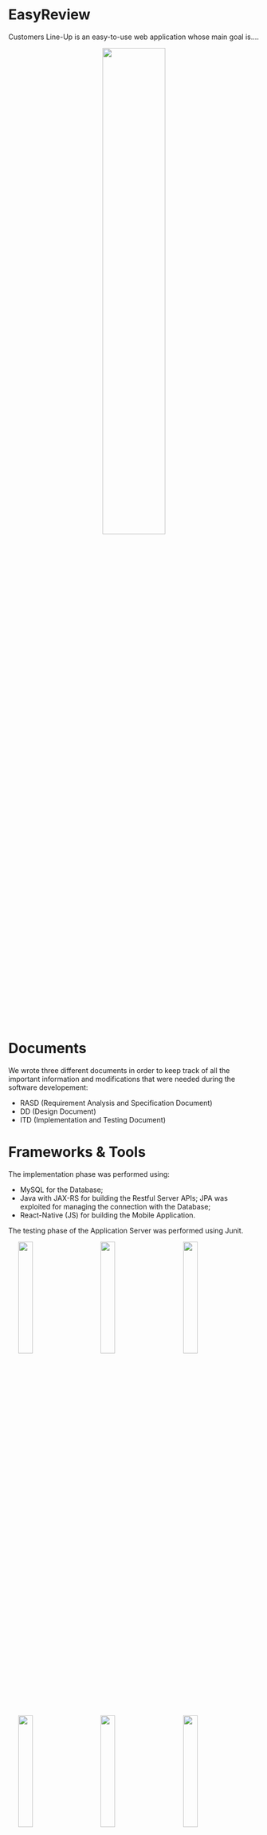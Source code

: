 # EasyReview
Customers Line-Up is an easy-to-use web application whose main goal is....

<p align="center">
  <img width="50%" src="https://github.com/LudovicoRighi/RighiGherardi/blob/main/ATD/Images/MockupLogo/LogoEnorme.png">
</p>

# Documents
We wrote three different documents in order to keep track of all the important information and modifications that were needed during the software developement:
 - RASD (Requirement Analysis and Specification Document)
 - DD (Design Document)
 - ITD (Implementation and Testing Document)


# Frameworks & Tools 
The implementation phase was performed using:
 - MySQL for the Database;
 - Java with JAX-RS for building the Restful Server APIs; JPA was exploited for managing the connection with the Database;
 - React-Native (JS) for building the Mobile Application.
 
The testing phase of the Application Server was performed using Junit.

<p align="left">
  <img width="24%" hspace="4%" src="https://github.com/LudovicoRighi/RighiGherardi/blob/main/DD/Images/MockupLogo/mockLogin.PNG">
  <img width="24%" hspace="4%" src="https://github.com/LudovicoRighi/RighiGherardi/blob/main/DD/Images/MockupLogo/mockRegistration.PNG">
  <img width="24%" hspace="4%" src="https://github.com/LudovicoRighi/RighiGherardi/blob/main/DD/Images/MockupLogo/mockLineUpNew.PNG">
</p> 

<p align="left">
  <img width="24%" hspace="4%" src="https://github.com/LudovicoRighi/RighiGherardi/blob/main/DD/Images/MockupLogo/mockLineUpSent.PNG">
  <img width="24%" hspace="4%" src="https://github.com/LudovicoRighi/RighiGherardi/blob/main/DD/Images/MockupLogo/mockBookNew.PNG">
  <img width="24%" hspace="4%" src="https://github.com/LudovicoRighi/RighiGherardi/blob/main/DD/Images/MockupLogo/mockQRCode.PNG">
</p>


# Group Members
This project was developed for the "Data Bases II" course at Politecnico di Milano by me Ludovico Righi and my colleague Enrico Gherardi.
The final evaluation by our professor was 30/30.

